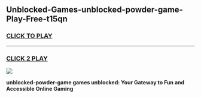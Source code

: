 
## Unblocked-Games-unblocked-powder-game-Play-Free-t15qn
<h3>
<a href="https://premium76.site?title=unblocked-powder-game&ref=10A">CLICK TO PLAY</a></h3>
<hr>

<h3>
<a href="https://premium76.site?title=unblocked-powder-game&ref=10A">CLICK 2 PLAY</a>
  
</h3>

<a href="https://premium76.site?title=unblocked-powder-game&ref=10A"><img src="https://clearcache.store/games.png"></a>


**unblocked-powder-game games unblocked: Your Gateway to Fun and Accessible Online Gaming**
